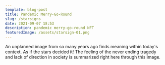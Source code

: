 ```yaml
---
template: blog-post
title: Pandemic Merry-Go-Round
slug: /starsigns
date: 2021-09-07 18:53
description: pandemic merry-go-round NFT
featuredImage: /assets/starsign-01.png
---
```

An unplanned image from so many years ago finds meaning within today's context. As if the stars decided it! The feeling of the never ending tragedy and lack of direction in society is summarized right here through this image.